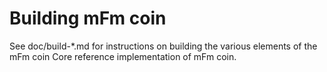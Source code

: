 Building mFm coin
================

See doc/build-*.md for instructions on building the various
elements of the mFm coin Core reference implementation of mFm coin.
